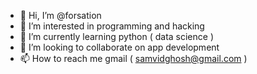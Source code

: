 - 👋 Hi, I’m @forsation
- 👀 I’m interested in programming and hacking
- 🌱 I’m currently learning python ( data science )
- 💞️ I’m looking to collaborate on app development
- 📫 How to reach me gmail ( samvidghosh@gmail.com )
